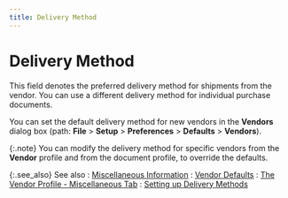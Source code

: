 ```yaml
---
title: Delivery Method
---
```


# Delivery Method


This field denotes the preferred delivery method for shipments from  the vendor. You can use a different delivery method for individual purchase  documents.


You can set the default delivery method for new vendors in the **Vendors** dialog box (path: **File** > **Setup** > **Preferences** > **Defaults** > **Vendors**).


{:.note}
You can modify the delivery method for specific  vendors from the **Vendor** profile  and from the document profile, to override the defaults.


{:.see_also}
See also
: [Miscellaneous  Information]({{site.mv_baseurl}}/vendor-details/miscellaneous-information/miscellaneous_information_vendors_content.html)
: [Vendor  Defaults]({{site.mv_baseurl}}/vendor-flow-control-and-defaults/vendor_defaults_vendors_content.html)
: [The  Vendor Profile - Miscellaneous Tab]({{site.mv_baseurl}}/creating/the-vendor-profile-miscellaneous/the_vendor_profile_miscellaneous_tab.html)
: [Setting  up Delivery Methods]({{site.sc_chm}}/misc/delivery_method_details.html)
